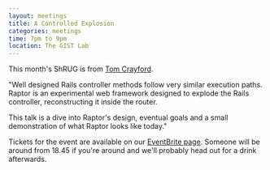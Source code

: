 ```yaml
---
layout: meetings
title: A Controlled Explosion
categories: meetings
time: 7pm to 9pm
location: The GIST Lab
---
```



This month's ShRUG is from [Tom Crayford](https://github.com/tcrayford).


"Well designed Rails controller methods follow very similar execution paths. Raptor is an experimental web framework designed to explode the Rails controller, reconstructing it inside the router.

This talk is a dive into Raptor's design, eventual goals and a small demonstration of what Raptor looks like today."


Tickets for the event are available on our [EventBrite page](http://sheffieldruby1206.eventbrite.co.uk/). Someone will be around from 18.45 if
you're around and we'll probably head out for a drink afterwards.


